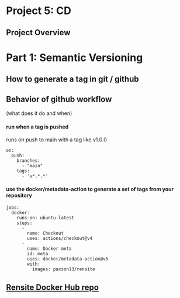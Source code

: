 # Project 5: CD
## Project Overview

# Part 1: Semantic Versioning
## How to generate a tag in git / github

## Behavior of github workflow
(what does it do and when)
#### run when a tag is pushed
runs on push to main with a tag like v1.0.0
``` 
on:
  push:
    branches:
      - "main"
    tags:
      - 'v*.*.*'
```

#### use the docker/metadata-action to generate a set of tags from your repository
``` 
jobs:
  docker:
    runs-on: ubuntu-latest
    steps:
      -
        name: Checkout
        uses: actions/checkout@v4
      -
        name: Docker meta
        id: meta
        uses: docker/metadata-action@v5
        with:
          images: paxson13/rensite

```
## [Rensite Docker Hub repo](https://hub.docker.com/repository/docker/paxson13/rensite/general)